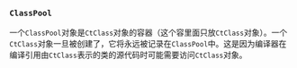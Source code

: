 ### `ClassPool`

一个`ClassPool`对象是`CtClass`对象的容器（这个容里面只放`CtClass`对象）。一个`CtClass`对象一旦被创建了，它将永远被记录在`ClassPool`中。这是因为编译器在编译引用由`CtClass`表示的类的源代码时可能需要访问`CtClass`对象。